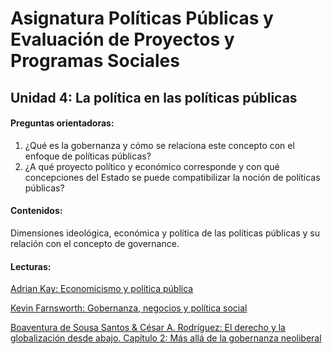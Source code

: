 # Asignatura Políticas Públicas y Evaluación de Proyectos y Programas Sociales

## Unidad 4: La política en las políticas públicas 

#### Preguntas orientadoras:

1. ¿Qué es la gobernanza y cómo se relaciona este concepto con  el enfoque de políticas públicas?
2. ¿A qué proyecto político y económico corresponde y con qué concepciones del Estado se puede compatibilizar la noción de políticas públicas?

#### Contenidos:

Dimensiones ideológica, económica y política de las políticas públicas y su relación con el concepto de governance. 

#### Lecturas: 

[Adrian Kay: Economicismo y política pública](1economicismoypp.pdf)

[Kevin Farnsworth: Gobernanza, negocios y política social](2gobnegypolsocial.pdf)

[Boaventura de Sousa Santos & César A. Rodríguez: El derecho y la globalización desde abajo. Capítulo 2: Más allá de la gobernanza neoliberal](3globalizdesdeabajopp31a56.pdf)






















